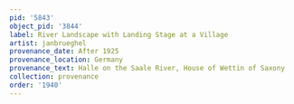 ```yaml
---
pid: '5843'
object_pid: '3844'
label: River Landscape with Landing Stage at a Village
artist: janbrueghel
provenance_date: After 1925
provenance_location: Germany
provenance_text: Halle on the Saale River, House of Wettin of Saxony
collection: provenance
order: '1940'
---
```

